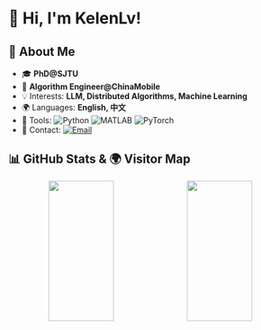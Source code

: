 # 👋 Hi, I'm KelenLv!

## 🚀 About Me
- 🎓 **PhD@SJTU**  
- 💼 **Algorithm Engineer@ChinaMobile**  
- 💡 Interests: **LLM, Distributed Algorithms, Machine Learning**  
- 🌍 Languages: **English, 中文**  
- 🎯 Tools:
  ![Python](https://img.shields.io/badge/-Python-3776AB?logo=python&logoColor=white&style=flat)
  ![MATLAB](https://img.shields.io/badge/-MATLAB-0076A8?logo=Mathworks&logoColor=white&style=flat)
  ![PyTorch](https://img.shields.io/badge/-PyTorch-EE4C2C?logo=pytorch&logoColor=white&style=flat)
- 💬 Contact:
  [![Email](https://img.shields.io/badge/-Email-D14836?logo=gmail&logoColor=white&style=flat)](mailto:kelen_lv@163.com)


## 📊 GitHub Stats & 🌍 Visitor Map  
<p align="center">
  <img width="48%" height="250" src="https://github-readme-streak-stats.herokuapp.com/?user=kelenlv&theme=tokyonight" />
  <img width="48%" height="250" src="https://www.clustrmaps.com/map_v2.png?d=XsHt1RGQOuYeoXyDvrecT3LQdFnssCT3rfkOXXSCPKU&cl=ffffff" />
</p>

